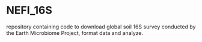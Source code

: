# NEFI_16S
repository containing code to download global soil 16S survey conducted by the Earth Microbiome Project, format data and analyze.
